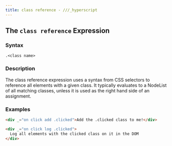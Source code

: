 ```yaml
---
title: class reference - ///_hyperscript
---
```


## The `class reference` Expression

### Syntax

`.<class name>`

### Description

The class reference expression uses a syntax from CSS selectors to reference all elements with a given class. It typically
evaluates to a NodeList of all matching classes, unless it is used as the
right hand side of an assignment.

### Examples

```html
<div _="on click add .clicked">Add the .clicked class to me!</div>

<div _="on click log .clicked">
  Log all elements with the clicked class on it in the DOM
</div>
```
